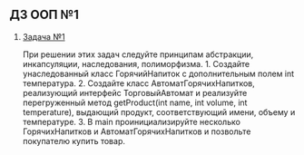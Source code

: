 ## ДЗ ООП №1
1. [Задача №1](task1/src/Main.java)

   При решении этих задач следуйте принципам абстракции, инкапсуляции, наследования, полиморфизма. 1. Создайте унаследованный класс ГорячийНапиток с дополнительным полем int температура. 2. Создайте класс АвтоматГорячихНапитков, реализующий интерфейс ТорговыйАвтомат и реализуйте перегруженный метод getProduct(int name, int volume, int temperature), выдающий продукт, соответствующий имени, объему и температуре. 3. В main проинициализируйте несколько ГорячихНапитков и АвтоматГорячихНапитков и позвольте покупателю купить товар.